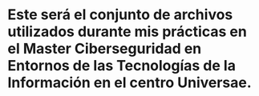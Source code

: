 # Este será el conjunto de archivos utilizados durante mis prácticas en el Master Ciberseguridad en Entornos de las Tecnologías de la Información en el centro Universae.
